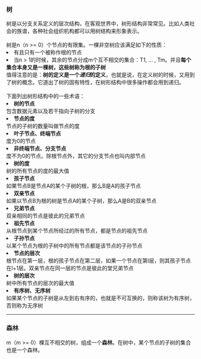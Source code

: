 <h3>树</h3>
树是以分支关系定义的层次结构，在客观世界中，树形结构非常常见。比如人类社会的族谱，各种社会组织机构都可以用树结构来形象表示。</br>
</br>
树是n（n &gt;= 0）个节点的有限集。一棵非空树应该满足如下的性质：</br>
<li>有且只有一个被称作根的节点</li>
<li>当n &gt; 1的时候，其余的节点分成m个互不相交的集合：T1, ... , Tm。并且<strong>每个集合本身又是一棵树，这些树称为根的子树</strong></li>
值得注意的是：<strong>树的定义是一个<em>递归</em>的定义</strong>，也就是说，在定义树的时候，又用到了树的概念。它道出了树的固有特性，在树形结构中很多操作都会用到递归。</br>
</br>
下面列出树形结构中的一些术语：</br>
<li><strong>树的节点</strong></br>包含数据元素以及若干指向子树的分支</li>
<li><strong>节点的度</strong></br>节点的子树的数量叫做节点的度</li>
<li><strong>叶子节点、终端节点</strong></br>度为0的节点</li>
<li><strong>非终端节点、分支节点</strong></br>度不为0的节点。除根节点外，其它的分支节点也叫内部节点</li>
<li><strong>树的度</strong></br>树的所有节点的度的最大值</li>
<li><strong>孩子节点</strong></br>如果节点B是节点A的某个子树的根，那么B是A的孩子节点</li>
<li><strong>双亲节点</strong></br>如果以节点B为根的树是节点A的某个子树，那么A是B的双亲节点</li>
<li><strong>兄弟节点</strong></br>双亲相同的节点是彼此的兄弟节点</li>
<li><strong>祖先节点</strong></br>从根节点到某个节点所经过的所有节点，都是节点的祖先节点</li>
<li><strong>子孙节点</strong></br>以某个节点为根的子树中的所有节点都是该节点的子孙节点</li>
<li><strong>节点的层次</strong></br>根节点在第一层，根的孩子节点在第二层，如果一个节点在第l层，则其孩子节点在l+1层。双亲节点在同一层的节点是彼此的堂兄弟节点</li>
<li><strong>树的层次</strong></br>树中所有节点的层次的最大值</li>
<li><strong>有序树、无序树</strong></br>如果某个节点的子树是从左到右有序的，也就是不可互换的，则称该树为有序树，否则称为无序树</li>

---

<h3>森林</h3>
m（m &gt;= 0）棵互不相交的树，组成一个<strong>森林</strong>。在树中，某个节点的子树的集合也是一个森林。</br>
